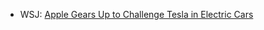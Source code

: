 * WSJ: [Apple Gears Up to Challenge Tesla in Electric Cars](http://www.wsj.com/articles/apples-titan-car-project-to-challenge-tesla-1423868072)